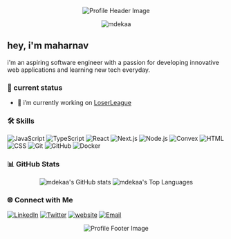 <!-- Profile Header -->
<p align="center">
  <img src="https://github.com/mdekaa/mdekaa/raw/main/header.png" alt="Profile Header Image">
</p>

<!-- Profile Views Counter -->
<p align="center"> 
  <img src="https://komarev.com/ghpvc/?username=mdekaa&label=Profile%20views&color=0e75b6&style=flat" alt="mdekaa" />
</p>

<!-- Introduction -->
##  hey, i'm maharnav

i'm an aspiring software engineer with a passion for developing innovative web applications and learning new tech everyday.

<!-- About Me -->
### 📌 current status
- 🔭 i’m currently working on [LoserLeague](https://loserleague.vercel.app)


<!-- Skills -->
### 🛠️ Skills

![JavaScript](https://img.shields.io/badge/-JavaScript-black?style=flat-square&logo=javascript)
![TypeScript](https://img.shields.io/badge/-TypeScript-black?style=flat-square&logo=typescript)
![React](https://img.shields.io/badge/-React-black?style=flat-square&logo=react)
![Next.js](https://img.shields.io/badge/-Next.js-black?style=flat-square&logo=nextdotjs)
![Node.js](https://img.shields.io/badge/-Node.js-black?style=flat-square&logo=nodedotjs)
![Convex](https://img.shields.io/badge/-Convex-black?style=flat-square&logo=convex)
![HTML](https://img.shields.io/badge/-HTML-black?style=flat-square&logo=html5)
![CSS](https://img.shields.io/badge/-CSS-black?style=flat-square&logo=css3)
![Git](https://img.shields.io/badge/-Git-black?style=flat-square&logo=git)
![GitHub](https://img.shields.io/badge/-GitHub-black?style=flat-square&logo=github)
![Docker](https://img.shields.io/badge/-Docker-black?style=flat-square&logo=docker)


<!-- GitHub Stats -->
### 📊 GitHub Stats

<p align="center">
  <img src="https://github-readme-stats.vercel.app/api?username=mdekaa&show_icons=true&theme=radical" alt="mdekaa's GitHub stats">
  <img src="https://github-readme-stats.vercel.app/api/top-langs/?username=mdekaa&layout=compact&theme=radical" alt="mdekaa's Top Languages">
</p>

<!-- Social Links -->
### 🌐 Connect with Me

[![LinkedIn](https://img.shields.io/badge/-LinkedIn-blue?style=flat-square&logo=linkedin&logoColor=white&link=https://www.linkedin.com/in/maharnav-deka-06742815a/?originalSubdomain=in)](https://www.linkedin.com/in/maharnav-deka-06742815a/?originalSubdomain=in)
[![Twitter](https://img.shields.io/badge/-Twitter-blue?style=flat-square&logo=twitter&logoColor=white&link=https://x.com/dekamdev)](https://x.com/dekamdev)
[![website](https://img.shields.io/badge/-Portfolio-black?style=flat-square&logo=aboutdotme&logoColor=white&link=https://mdeka.vercel.app)](https://mdeka.vercel.app)
[![Email](https://img.shields.io/badge/-Email-black?style=flat-square&logo=gmail&logoColor=white&link=mailto:dekamaharnavchess@gmail.com)](mailto:dekamaharnavchess@gmail.com)

<!-- Profile Footer -->
<p align="center">
  <img src="https://github.com/mdekaa/mdekaa/raw/main/footer.png" alt="Profile Footer Image">
</p>

